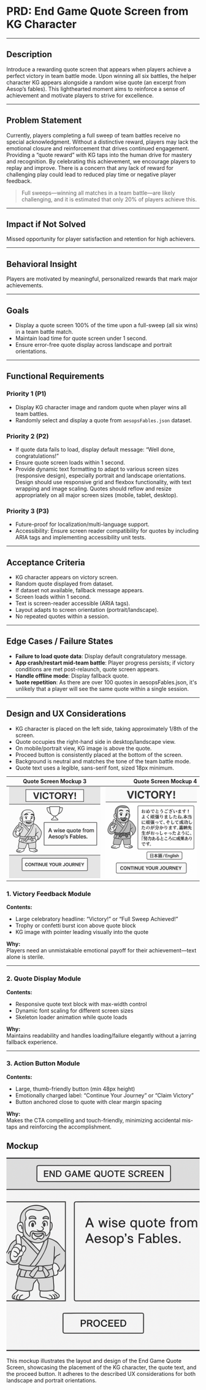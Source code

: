 # PRD: End Game Quote Screen from KG Character

---

## Description

Introduce a rewarding quote screen that appears when players achieve a perfect victory in team battle mode. Upon winning all six battles, the helper character KG appears alongside a random wise quote (an excerpt from Aesop’s fables). This lighthearted moment aims to reinforce a sense of achievement and motivate players to strive for excellence.

---

## Problem Statement

Currently, players completing a full sweep of team battles receive no special acknowledgment. Without a distinctive reward, players may lack the emotional closure and reinforcement that drives continued engagement. Providing a “quote reward” with KG taps into the human drive for mastery and recognition. By celebrating this achievement, we encourage players to replay and improve. There is a concern that any lack of reward for challenging play could lead to reduced play time or negative player feedback. 
> Full sweeps—winning all matches in a team battle—are likely challenging, and it is estimated that only 20% of players achieve this.

---

## Impact if Not Solved

Missed opportunity for player satisfaction and retention for high achievers.

---

## Behavioral Insight

Players are motivated by meaningful, personalized rewards that mark major achievements.

---

## Goals

- Display a quote screen 100% of the time upon a full-sweep (all six wins) in a team battle match.
- Maintain load time for quote screen under 1 second.
- Ensure error-free quote display across landscape and portrait orientations.

---

## Functional Requirements

### Priority 1 (P1)

- Display KG character image and random quote when player wins all team battles.
- Randomly select and display a quote from `aesopsFables.json` dataset.

### Priority 2 (P2)

- If quote data fails to load, display default message: “Well done, congratulations!”
- Ensure quote screen loads within 1 second.
- Provide dynamic text formatting to adapt to various screen sizes (responsive design), especially portrait and landscape orientations. Design should use responsive grid and flexbox functionality, with text wrapping and image scaling. Quotes should reflow and resize appropriately on all major screen sizes (mobile, tablet, desktop).

### Priority 3 (P3)

- Future-proof for localization/multi-language support.
- Accessibility: Ensure screen reader compatibility for quotes by including ARIA tags and implementing accessibility unit tests.

---

## Acceptance Criteria

- KG character appears on victory screen.
- Random quote displayed from dataset.
- If dataset not available, fallback message appears.
- Screen loads within 1 second.
- Text is screen-reader accessible (ARIA tags).
- Layout adapts to screen orientation (portrait/landscape).
- No repeated quotes within a session.

---

## Edge Cases / Failure States

- **Failure to load quote data**: Display default congratulatory message.
- **App crash/restart mid-team battle**: Player progress persists; if victory conditions are met post-relaunch, quote screen appears.
- **Handle offline mode**: Display fallback quote.
- **1uote repetition**: As there are over 100 quotes in aesopsFables.json, it's unlikely that a player will see the same quote within a single session.

---

## Design and UX Considerations

- KG character is placed on the left side, taking approximately 1/8th of the screen.
- Quote occupies the right-hand side in desktop/landscape view.
- On mobile/portrait view, KG image is above the quote.
- Proceed button is consistently placed at the bottom of the screen.
- Background is neutral and matches the tone of the team battle mode.
- Quote text uses a legible, sans-serif font, sized 18px minimum.

| **Quote Screen Mockup 3** | **Quote Screen Mockup 4**                         |
|---|---:|
|![Quote Screen Mockup 3](/design/mockups/mockupQuoteScreen3.png)|![Quote Screen Mockup 4](/design/mockups/mockupQuoteScreen4.png)|

### 1. Victory Feedback Module

**Contents:**

- Large celebratory headline: “Victory!” or “Full Sweep Achieved!”
- Trophy or confetti burst icon above quote block
- KG image with pointer leading visually into the quote

**Why:**  
Players need an unmistakable emotional payoff for their achievement—text alone is sterile.

---

### 2. Quote Display Module

**Contents:**

- Responsive quote text block with max-width control
- Dynamic font scaling for different screen sizes
- Skeleton loader animation while quote loads

**Why:**  
Maintains readability and handles loading/failure elegantly without a jarring fallback experience.

---

### 3. Action Button Module

**Contents:**

- Large, thumb-friendly button (min 48px height)
- Emotionally charged label: “Continue Your Journey” or “Claim Victory”
- Button anchored close to quote with clear margin spacing

**Why:**  
Makes the CTA compelling and touch-friendly, minimizing accidental mis-taps and reinforcing the accomplishment.

## Mockup

![End Game Quote Screen Mockup](/design/mockups/mockupQuoteScreen1.png)

This mockup illustrates the layout and design of the End Game Quote Screen, showcasing the placement of the KG character, the quote text, and the proceed button. It adheres to the described UX considerations for both landscape and portrait orientations.

